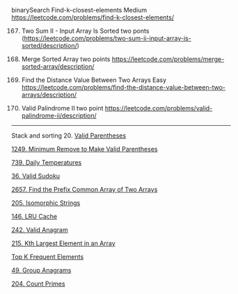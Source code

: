 binarySearch Find-k-closest-elements Medium
https://leetcode.com/problems/find-k-closest-elements/


167. Two Sum II - Input Array Is Sorted two ponts (https://leetcode.com/problems/two-sum-ii-input-array-is-sorted/description/)

88. Merge Sorted Array two points https://leetcode.com/problems/merge-sorted-array/description/

1385. Find the Distance Value Between Two Arrays Easy https://leetcode.com/problems/find-the-distance-value-between-two-arrays/description/

680. Valid Palindrome II two point https://leetcode.com/problems/valid-palindrome-ii/description/


---
Stack and sorting
20. [Valid Parentheses](https://leetcode.com/problems/valid-parentheses/description/)

[1249. Minimum Remove to Make Valid Parentheses](https://leetcode.com/problems/minimum-remove-to-make-valid-parentheses/description/) 

[739. Daily Temperatures](https://leetcode.com/problems/daily-temperatures/description/)

[36. Valid Sudoku](https://leetcode.com/problems/valid-sudoku/description/)

[2657. Find the Prefix Common Array of Two Arrays](https://leetcode.com/problems/find-the-prefix-common-array-of-two-arrays/description/)

[205. Isomorphic Strings](https://leetcode.com/problems/isomorphic-strings/description/)

[146. LRU Cache](https://leetcode.com/problems/lru-cache/)

[242. Valid Anagram](https://leetcode.com/problems/valid-anagram/description/)

[215. Kth Largest Element in an Array](https://leetcode.com/problems/kth-largest-element-in-an-array/description/)

[Top K Frequent Elements](https://leetcode.com/problems/top-k-frequent-elements/description/)

[49. Group Anagrams](https://leetcode.com/problems/group-anagrams/)


[204. Count Primes](https://leetcode.com/problems/count-primes/description/)
